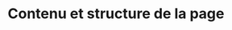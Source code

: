 ---
layout: concept_categories
reference: contenu-structure-page
self_learning: apprendre-html
title: Contenu et structure de la page
title_en: Page Content and Structure
description:
---